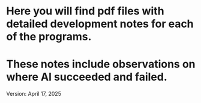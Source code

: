 # Here you will find pdf files with detailed development notes for each of the programs. 

# These notes include observations on where AI succeeded and failed.

Version: April 17, 2025
